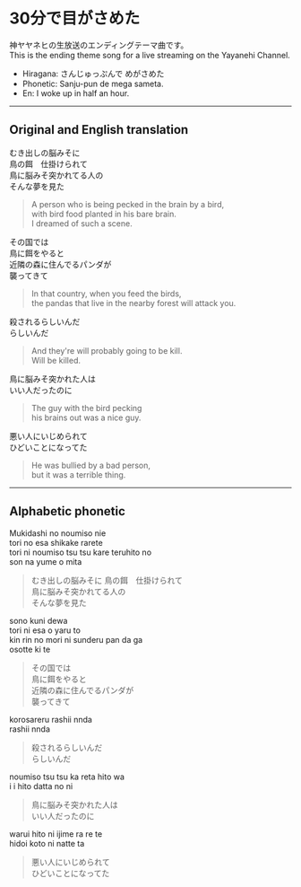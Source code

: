 
# 30分で目がさめた

神ヤヤネヒの生放送のエンディングテーマ曲です。  
This is the ending theme song for a live streaming on the Yayanehi Channel.

- Hiragana: さんじゅっぷんで めがさめた
- Phonetic: Sanju-pun de mega sameta.
- En: I woke up in half an hour.

-------

## Original and English translation

むき出しの脳みそに  
鳥の餌　仕掛けられて  
鳥に脳みそ突かれてる人の  
そんな夢を見た  

> A person who is being pecked in the brain by a bird,   
> with bird food planted in his bare brain.  
> I dreamed of such a scene.

その国では  
鳥に餌をやると  
近隣の森に住んでるパンダが  
襲ってきて  

> In that country, when you feed the birds,   
> the pandas that live in the nearby forest will attack you.  

殺されるらしいんだ  
らしいんだ  

> And they're will probably going to be kill.  
> Will be killed.

鳥に脳みそ突かれた人は  
いい人だったのに  

> The guy with the bird pecking   
> his brains out was a nice guy.

悪い人にいじめられて  
ひどいことになってた  

> He was bullied by a bad person,   
> but it was a terrible thing.

---- 

## Alphabetic phonetic

Mukidashi no noumiso nie  
tori no esa  shikake rarete  
tori ni noumiso tsu tsu kare teruhito no  
son na yume o mita  

> むき出しの脳みそに 
> 鳥の餌　仕掛けられて  
> 鳥に脳みそ突かれてる人の  
> そんな夢を見た  

sono kuni dewa  
tori ni esa o yaru to  
kin rin no mori ni sunderu pan da ga  
osotte ki te  

> その国では  
> 鳥に餌をやると  
> 近隣の森に住んでるパンダが  
> 襲ってきて  

korosareru rashii nnda  
rashii nnda

> 殺されるらしいんだ  
> らしいんだ  


noumiso tsu tsu ka reta hito wa  
i i hito datta no ni  

> 鳥に脳みそ突かれた人は  
> いい人だったのに  

warui hito ni  ijime ra re te  
hidoi koto ni natte ta  

> 悪い人にいじめられて  
> ひどいことになってた  
